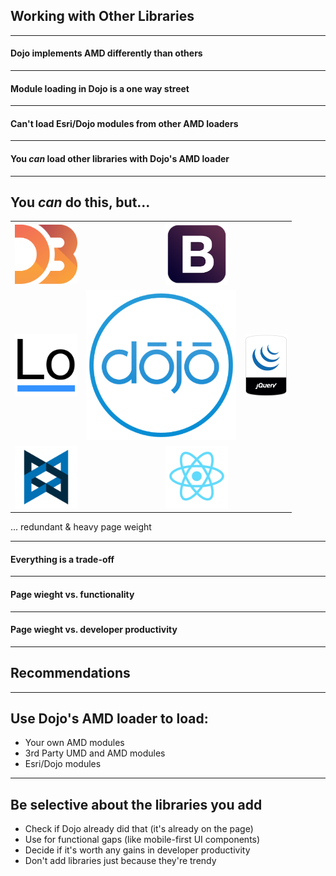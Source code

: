 ## Working with Other Libraries

---

<!-- .slide: data-background="img/different-7519496646_2bef924538_z.jpg" -->
#### Dojo implements AMD differently than others

---

<!-- .slide: data-background="img/oneway-4143717993_db54d25c2e_z.jpg" -->
#### Module loading in Dojo is a one way street

---

<!-- .slide: data-background="img/oneway-4143717993_db54d25c2e_z.jpg" -->
#### Can't load Esri/Dojo modules from other AMD loaders

---

<!-- .slide: data-background="img/oneway-4143717993_db54d25c2e_z.jpg" -->
#### You *can* load other libraries with Dojo's AMD loader

---

<!-- .slide: data-background="reveal.js/img/bg-1.png" -->
## You *can* do this, but...

<table class="logos">
	<tr>
		<td colspan="2"><img src="img/Logo_D3.svg.png" class="transparent" width="100" /></td>
		<td colspan="2"><img src="img/icon-bootstrap.png" class="transparent" height="100" /></td>
	</tr>
	<tr>
		<td><img src="img/lodash-logo.png" class="transparent" width="100" /></td>
		<td colspan="2"><img src="img/dojo-blue-circle.png" class="transparent" height="240" width="240" /></td>
		<td><img src="img/jquery_bumper.sh.png" class="transparent" height="100" /></td>
	</tr>
	<tr>
		<td colspan="2"><img src="img/Backbone_logo_logo_only.png" class="transparent" width="100" /></td>
		<td colspan="2"><img src="img/react-logo.png" class="transparent" width="100" /></td>
	</tr>
</table>

... redundant & heavy page weight

---

<!-- .slide: data-background="img/scales-7953227784_416ff3d16f_o.jpg" -->
#### Everything is a trade-off

---

<!-- .slide: data-background="img/scales-7953227784_416ff3d16f_o.jpg" -->
#### Page wieght vs. functionality <i class="fa fa-thumbs-up"></i>

---

<!-- .slide: data-background="img/scales-7953227784_416ff3d16f_o.jpg" -->
#### Page wieght vs. developer productivity <i class="fa fa-question-circle"></i>

---

<!-- .slide: data-background="reveal.js/img/bg-3.png" -->
## Recommendations 

---

<!-- .slide: data-background="reveal.js/img/bg-3.png" -->
## Use Dojo's AMD loader to load:
- <i class="fa fa-check-square-o"></i> Your own AMD modules
- <i class="fa fa-check-square-o"></i> 3rd Party UMD and AMD modules
- <i class="fa fa-check-square-o"></i> Esri/Dojo modules

---

<!-- .slide: data-background="reveal.js/img/bg-3.png" -->
## Be selective about the libraries you add
- <i class="fa fa-info-circle"></i> Check if Dojo already did that (it's already on the page)
- <i class="fa fa-thumbs-up"></i> Use for functional gaps (like mobile-first UI components)
- <i class="fa fa-question-circle"></i> Decide if it's worth any gains in developer productivity
- <i class="fa fa-thumbs-down"></i> Don't add libraries just because they're trendy
